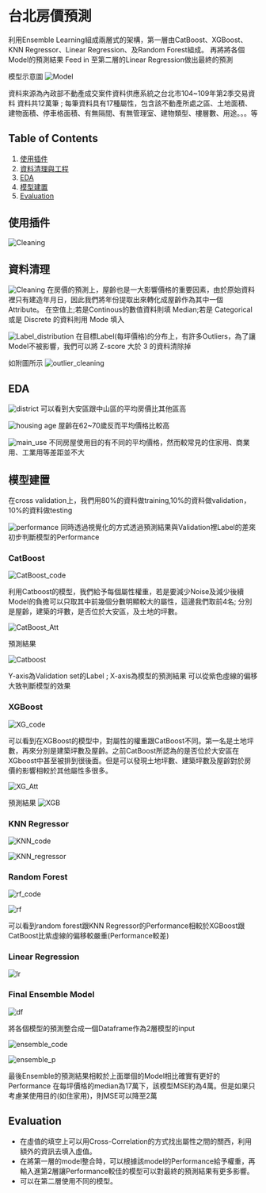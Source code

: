 # 台北房價預測

利用Ensemble Learning組成兩層式的架構，第一層由CatBoost、XGBoost、KNN Regressor、Linear Regression、及Random Forest組成。
再將將各個Model的預測結果 Feed in 至第二層的Linear Regression做出最終的預測

模型示意圖
![Model](https://raw.githubusercontent.com/eric807791961/Ensemble_Learning-Taipei_Housing_Price_Prediction/main/pics/ensemble.png)

資料來源為內政部不動產成交案件資料供應系統之台北市104~109年第2季交易資料
資料共12萬筆 ; 每筆資料具有17種屬性，包含該不動產所處之區、土地面積、建物面積、停車格面積、有無隔間、有無管理室、建物類型、樓層數、用途。。。等

## Table of Contents
1. [使用插件](#lib)
2. [資料清理與工程](#data_cleaning)
3. [EDA](#EDA)
4. [模型建置](#Model)
5. [Evaluation](#evaluation)


<a name="lib"></a>

## 使用插件

![Cleaning](https://raw.githubusercontent.com/eric807791961/Ensemble_Learning-Taipei_Housing_Price_Prediction/main/pics/library.png)

<a name="data_cleaning"></a>

## 資料清理

![Cleaning](https://raw.githubusercontent.com/eric807791961/Ensemble_Learning-Taipei_Housing_Price_Prediction/main/pics/cleaning.png)
在房價的預測上，屋齡也是一大影響價格的重要因素，由於原始資料裡只有建造年月日，因此我們將年份提取出來轉化成屋齡作為其中一個Attribute。
在空值上;若是Continous的數值資料則填 Median;若是 Categorical 或是 Discrete 的資料則用 Mode 填入

![Label_distribution](https://raw.githubusercontent.com/eric807791961/Ensemble_Learning-Taipei_Housing_Price_Prediction/main/pics/distribution.png)
在目標Label(每坪價格)的分布上，有許多Outliers，為了讓Model不被影響，我們可以將 Z-score 大於 3 的資料清除掉

如附圖所示
![outlier_cleaning](https://raw.githubusercontent.com/eric807791961/Ensemble_Learning-Taipei_Housing_Price_Prediction/main/pics/outlier.png)

<a name="EDA"></a>
## EDA

![district](https://raw.githubusercontent.com/eric807791961/Ensemble_Learning-Taipei_Housing_Price_Prediction/main/pics/district.png)
可以看到大安區跟中山區的平均房價比其他區高

![housing age](https://raw.githubusercontent.com/eric807791961/Ensemble_Learning-Taipei_Housing_Price_Prediction/main/pics/house_age.png)
屋齡在62~70歲反而平均價格比較高

![main_use](https://raw.githubusercontent.com/eric807791961/Ensemble_Learning-Taipei_Housing_Price_Prediction/main/pics/main_use.png)
不同房屋使用目的有不同的平均價格，然而較常見的住家用、商業用、工業用等差距並不大

<a name="Model"></a>

## 模型建置

在cross validation上，我們用80%的資料做training,10%的資料做validation，10%的資料做testing

![performance](https://raw.githubusercontent.com/eric807791961/Ensemble_Learning-Taipei_Housing_Price_Prediction/main/pics/model_performance.png)
同時透過視覺化的方式透過預測結果與Validation裡Label的差來初步判斷模型的Performance
### CatBoost

![CatBoost_code](https://raw.githubusercontent.com/eric807791961/Ensemble_Learning-Taipei_Housing_Price_Prediction/main/pics/CatBoost_code.png)

利用Catboost的模型，我們給予每個屬性權重，若是要減少Noise及減少後續Model的負擔可以只取其中前幾個分數明顯較大的屬性，這邊我們取前4名; 分別是屋齡，建築的坪數，是否位於大安區，及土地的坪數。

![CatBoost_Att](https://raw.githubusercontent.com/eric807791961/Ensemble_Learning-Taipei_Housing_Price_Prediction/main/pics/CatBoost_Att.png)

預測結果

![Catboost](https://raw.githubusercontent.com/eric807791961/Ensemble_Learning-Taipei_Housing_Price_Prediction/main/pics/Catboost.png)

Y-axis為Validation set的Label ; X-axis為模型的預測結果
可以從紫色虛線的偏移大致判斷模型的效果


### XGBoost

![XG_code](https://raw.githubusercontent.com/eric807791961/Ensemble_Learning-Taipei_Housing_Price_Prediction/main/pics/XGboost_code.png)

可以看到在XGBoost的模型中，對屬性的權重跟CatBoost不同。第一名是土地坪數，再來分別是建築坪數及屋齡。之前CatBoost所認為的是否位於大安區在XGboost中甚至被排到很後面。但是可以發現土地坪數、建築坪數及屋齡對於房價的影響相較於其他屬性多很多。

![XG_Att](https://raw.githubusercontent.com/eric807791961/Ensemble_Learning-Taipei_Housing_Price_Prediction/main/pics/XGboost_Att.png)

預測結果
![XGB](https://raw.githubusercontent.com/eric807791961/Ensemble_Learning-Taipei_Housing_Price_Prediction/main/pics/XGBoost.png)
### KNN Regressor

![KNN_code](https://raw.githubusercontent.com/eric807791961/Ensemble_Learning-Taipei_Housing_Price_Prediction/main/pics/KNN_code.png)


![KNN_regressor](https://raw.githubusercontent.com/eric807791961/Ensemble_Learning-Taipei_Housing_Price_Prediction/main/pics/KNN_regressor.png)

### Random Forest
![rf_code](https://raw.githubusercontent.com/eric807791961/Ensemble_Learning-Taipei_Housing_Price_Prediction/main/pics/random_forest_code.png)

![rf](https://raw.githubusercontent.com/eric807791961/Ensemble_Learning-Taipei_Housing_Price_Prediction/main/pics/random_forest.png)

可以看到random forest跟KNN Regressor的Performance相較於XGBoost跟CatBoost比紫虛線的偏移較嚴重(Performance較差)

### Linear Regression

![lr](https://raw.githubusercontent.com/eric807791961/Ensemble_Learning-Taipei_Housing_Price_Prediction/main/pics/linear_regression.png)

### Final Ensemble Model

![df](https://raw.githubusercontent.com/eric807791961/Ensemble_Learning-Taipei_Housing_Price_Prediction/main/pics/dataframe.png)

將各個模型的預測整合成一個Dataframe作為2層模型的input

![ensemble_code](https://raw.githubusercontent.com/eric807791961/Ensemble_Learning-Taipei_Housing_Price_Prediction/main/pics/emsemble_code.png)

![ensemble_p](https://raw.githubusercontent.com/eric807791961/Ensemble_Learning-Taipei_Housing_Price_Prediction/main/pics/Ensemble_d.png)

最後Ensemble的預測結果相較於上面單個的Model相比確實有更好的Performance
在每坪價格的median為17萬下，該模型MSE約為4萬。但是如果只考慮某使用目的(如住家用)，則MSE可以降至2萬

<a name="evaluation"></a>

## Evaluation

* 在虛值的填空上可以用Cross-Correlation的方式找出屬性之間的關西，利用額外的資訊去填入虛值。
* 在將第一層的model整合時，可以根據該model的Performance給予權重，再輸入進第2層讓Performance較佳的模型可以對最終的預測結果有更多影響。
* 可以在第二層使用不同的模型。






